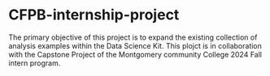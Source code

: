 # CFPB-internship-project
The primary objective of this project is to expand the existing collection of analysis examples within the Data Science Kit. 
This plojct is in collaboration with the Capstone Project of the Montgomery community College 2024 Fall intern program.

